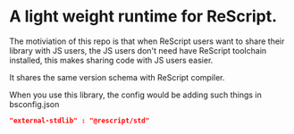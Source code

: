 

# A light weight  runtime for ReScript.

The motiviation of this repo is that when ReScript users want to 
share their library with JS users, the JS users don't need have 
ReScript toolchain installed, this makes sharing code with JS users easier.

It shares the same version schema with ReScript compiler.

When you use this library, the config would be adding such things in bsconfig.json

```json
"external-stdlib" : "@rescript/std"
```
